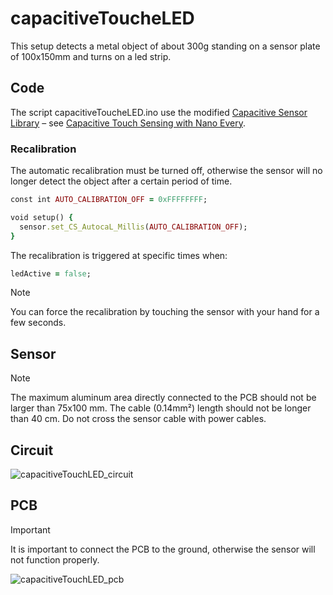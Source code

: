 # capacitiveToucheLED
This setup detects a metal object of about 300g standing on a sensor plate of 100x150mm and turns on a led strip.

## Code
The script capacitiveToucheLED.ino use the modified [Capacitive Sensor Library](https://playground.arduino.cc/Main/CapacitiveSensor/) – see [Capacitive Touch Sensing with Nano Every](https://forum.arduino.cc/t/capacitive-touch-sensing-with-nano-every/1086407).

### Recalibration

The automatic recalibration must be turned off, otherwise the sensor will no longer detect the object after a certain period of time.

```ruby
const int AUTO_CALIBRATION_OFF = 0xFFFFFFFF;

void setup() {
  sensor.set_CS_AutocaL_Millis(AUTO_CALIBRATION_OFF);
}
```
The recalibration is triggered at specific times when:
```ruby
ledActive = false;
```

> [!NOTE]
> You can force the recalibration by touching the sensor with your hand for a few seconds.

## Sensor
> [!NOTE]
> The maximum aluminum area directly connected to the PCB should not be larger than 75x100 mm. The cable (0.14mm²) length should not be longer than 40 cm.
> Do not cross the sensor cable with power cables.

## Circuit
![capacitiveTouchLED_circuit](https://github.com/herdav/capacitiveToucheLED/assets/19168117/01bdddb2-63c9-47bb-b205-9b79c3f7e3a5)

## PCB

> [!IMPORTANT]  
> It is important to connect the PCB to the ground, otherwise the sensor will not function properly.

![capacitiveTouchLED_pcb](https://github.com/herdav/capacitiveToucheLED/assets/19168117/e1b22fc1-3aec-4b77-82ad-2a3997d2a5f4)

